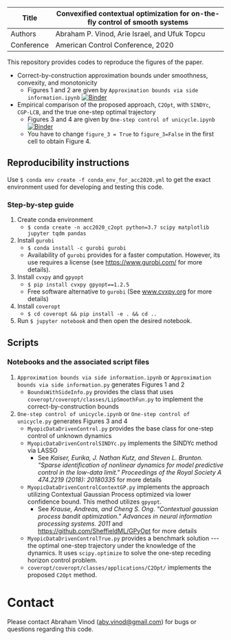 | Title      | Convexified contextual optimization for on-the-fly control of smooth systems                 |
|------------|----------------------------------------------------------------------------------------------|
| Authors    | Abraham P. Vinod, Arie Israel, and Ufuk Topcu                                                |
| Conference | American Control Conference, 2020                                                            |

This repository provides codes to reproduce the figures of the paper.
- Correct-by-construction approximation bounds under
  smoothness, convexity, and monotonicity
    - Figures 1 and 2 are given by `Approximation bounds via side information.ipynb` 
    [![Binder](https://mybinder.org/badge_logo.svg)](https://mybinder.org/v2/gh/abyvinod/ACC2020_C2Opt/master?filepath=Approximation%20bounds%20via%20side%20information.ipynb)
- Empirical comparison of the proposed approach, `C2Opt`,
  with `SINDYc`, `CGP-LCB`, and the true one-step optimal
  trajectory
    - Figures 3 and 4 are given by `One-step control of
      unicycle.ipynb` [![Binder](https://mybinder.org/badge_logo.svg)](https://mybinder.org/v2/gh/abyvinod/ACC2020_C2Opt/master?filepath=One-step%20control%20of%20unicycle.ipynb)
    - You have to change `figure_3 = True` to `figure_3=False` in the 
    first cell to obtain Figure 4.

## Reproducibility instructions

Use `$ conda env create -f conda_env_for_acc2020.yml` to get the 
exact environment used for developing and testing this code.

### Step-by-step guide

1. Create conda environment
    - `$ conda create -n acc2020_c2opt python=3.7 scipy matplotlib 
    jupyter tqdm pandas`
1. Install `gurobi`
    - `$ conda install -c gurobi gurobi`
    - Availability of `gurobi` provides for a faster
      computation. However, its use requires a license (see
      https://www.gurobi.com/ for more details). 
1. Install `cvxpy` and `gpyopt`
    - `$ pip install cvxpy gpyopt==1.2.5`
    - Free software alternative to `gurobi` (See www.cvxpy.org 
      for more details)
1. Install `coveropt` 
    - `$ cd coveropt && pip install -e . && cd ..`
1. Run `$ jupyter notebook` and then open the desired
   notebook.

## Scripts

### Notebooks and the associated script files

1. `Approximation bounds via side
   information.ipynb` or `Approximation bounds via side
   information.py` generates Figures 1 and 2
    - `BoundsWithSideInfo.py` provides the class that uses
      `coveropt/coveropt/classes/LipSmoothFun.py` to implement
      the correct-by-construction bounds
1. `One-step control of unicycle.ipynb` or `One-step control of
   unicycle.py` generates Figures 3 and 4
    - `MyopicDataDrivenControl.py` provides the base class
      for one-step control of unknown dynamics
    - `MyopicDataDrivenControlSINDYc.py` implements the
      SINDYc method via LASSO 
      - See *Kaiser, Eurika, J.  Nathan Kutz, and Steven L.
        Brunton. "Sparse identification of nonlinear
        dynamics for model predictive control in the
        low-data limit." Proceedings of the Royal Society A
        474.2219 (2018): 20180335* for more details
    - `MyopicDataDrivenControlContextGP.py` implements the
      approach utilizing Contextual Gaussian Process
      optimized via lower confidence bound. This method
      utilizes `gpyopt`.
      - See *Krause, Andreas, and Cheng S. Ong. "Contextual
        gaussian process bandit optimization." Advances in
        neural information processing systems. 2011* and
        https://github.com/SheffieldML/GPyOpt for more
        details
    - `MyopicDataDrivenControlTrue.py` provides a benchmark
      solution --- the optimal one-step trajectory under the
      knowledge of the dynamics. It uses `scipy.optimize` to
      solve the one-step receding horizon control problem.
    - `coveropt/coveropt/classes/applications/C2Opt/` implements
      the proposed `C2Opt` method.

# Contact 

Please contact Abraham Vinod (aby.vinod@gmail.com) for bugs
or questions regarding this code.
